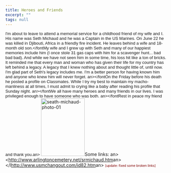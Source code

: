 ```yaml
---
title: Heroes and Friends
excerpt: ""
tags: null
---
```

<font face="Arial" size="2">I'm about to leave to attend a memorial service for a childhood friend of my wife and I. His name was Seth Michaud and he was a Captain in the US Marines. On June 22 he was killed in Djibouti, Africa in a friendly fire incident. He leaves behind a wife and 18-month old son.</fontMy wife and I grew up with Seth and many of our happiest memories include him (I once stole 31 gas caps with him for a scavenger hunt... bad bad bad). And while we have not seen him in some time, his loss hit like a ton of bricks. It reminded me that every man and woman who has given their life for my country has left behind a legacy. A legacy that I knew nothing about and thought little of, until now. I'm glad part of Seth's legacy includes me. I'm a better person for having known him and anyone who knew him will never forget. an></fontOn the Friday before his death he posted a profile on Classmates. While I try my best to maintain my macho-manliness at all times, I must admit to crying like a baby after reading his profile that Sunday night. an></fontWe all have many heroes and many friends in our lives. I was privileged enough to have someone who was both. an></fontRest in peace my friend and thank you.an></font>
  <a href="http://weblogs.asp.net/blogs/mlafleur/WindowsLiveWriter/HeroesandFriends_CBB8/seath-michaud-photo-01_2.jpg"><img style="border-top-width: 0px; border-left-width: 0px; border-bottom-width: 0px; border-right-width: 0px" height="180" alt="seath-michaud-photo-01" src="http://weblogs.asp.net/blogs/mlafleur/WindowsLiveWriter/HeroesandFriends_CBB8/seath-michaud-photo-01_thumb.jpg" width="136" border="0" /></a>Some links: an></font>
  <<a href="http://www.arlingtoncemetery.net/srmichaud.htm">http://www.arlingtoncemetery.net/srmichaud.htm</a>an></font> </l<a href="http://www.usmchangout.com/id82.htm">http://www.usmchangout.com/id82.htm</a>an></font> </li> </ul>  <font color="#800000" size="1">[update: fixed some broken links]</font>
